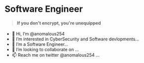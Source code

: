 

# Software Engineer 
> #### If you don't encrypt, you're unequipped

- 👋 Hi, I’m @anomalous254
- 👀 I’m interested in CyberSecurity and Software devlopments...
- 🌱 I’m a Software Engineer...
- 💞️ I’m looking to collaborate on ...
- 📫 Reach me on twitter @anomalous254 ...

<!---
anomalous254/anomalous254 is a ✨ special ✨ repository because its `README.md` (this file) appears on your GitHub profile.
You can click the Preview link to take a look at your changes.
--->

